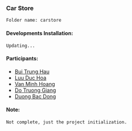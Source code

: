 ### Car Store ###
```
Folder name: carstore
```

#### Developments Installation: ####
```
Updating...
```

#### Participants: ####
- [Bui Trung Hau](https://github.com/BuiTrungHau1312)
- [Luu Duc Hoa](https://github.com/Bacdong/car_store)
- [Van Minh Hoang](https://github.com/vanminhhoang)
- [Do Truong Giang](https://github.com/Bacdong/car_store)
- [Duong Bac Dong](https://github.com/Bacdong)

#### Note: ####
```
Not complete, just the project initialization.
```